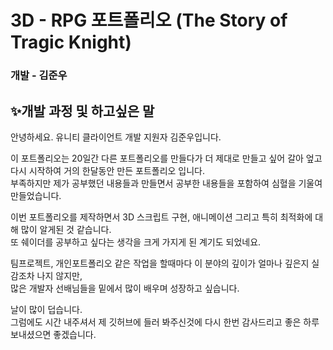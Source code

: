 # 3D - RPG 포트폴리오 (The Story of Tragic Knight)
### 개발 - 김준우
  
  
## ✨개발 과정 및 하고싶은 말
  
 안녕하세요. 유니티 클라이언트 개발 지원자 김준우입니다.    
 
 이 포트폴리오는 20일간 다른 포트폴리오를 만들다가 더 제대로 만들고 싶어 갈아 엎고 다시 시작하여 거의 한달동안 만든 포트폴리오 입니다.  
 부족하지만 제가 공부했던 내용들과 만들면서 공부한 내용들을 포함하여 심혈을 기울여 만들었습니다.  
 
 이번 포트폴리오를 제작하면서 3D 스크립트 구현, 애니메이션 그리고 특히 최적화에 대해 많이 알게된 것 같습니다.  
 또 쉐이더를 공부하고 싶다는 생각을 크게 가지게 된 계기도 되었네요.  
 
 팀프로젝트, 개인포트폴리오 같은 작업을 할때마다 이 분야의 깊이가 얼마나 깊은지 실감조차 나지 않지만,  
 많은 개발자 선배님들을 밑에서 많이 배우며 성장하고 싶습니다.  
 
 날이 많이 덥습니다.  
 그럼에도 시간 내주셔서 제 깃허브에 들러 봐주신것에 다시 한번 감사드리고 좋은 하루 보내셨으면 좋겠습니다.  
 
